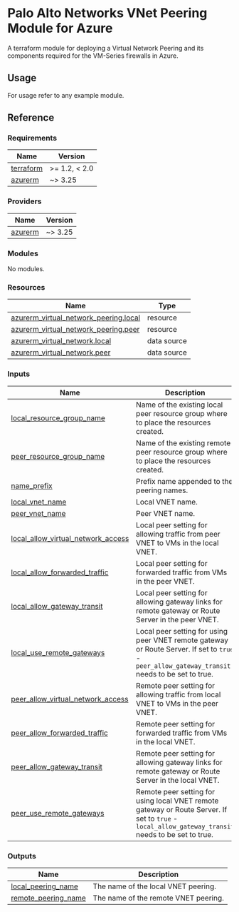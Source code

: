 # Palo Alto Networks VNet Peering Module for Azure

A terraform module for deploying a Virtual Network Peering and its components required for the VM-Series firewalls in Azure.

## Usage

For usage refer to any example module.

## Reference
<!-- BEGINNING OF PRE-COMMIT-TERRAFORM DOCS HOOK -->
### Requirements

| Name | Version |
|------|---------|
| <a name="requirement_terraform"></a> [terraform](#requirement\_terraform) | >= 1.2, < 2.0 |
| <a name="requirement_azurerm"></a> [azurerm](#requirement\_azurerm) | ~> 3.25 |

### Providers

| Name | Version |
|------|---------|
| <a name="provider_azurerm"></a> [azurerm](#provider\_azurerm) | ~> 3.25 |

### Modules

No modules.

### Resources

| Name | Type |
|------|------|
| [azurerm_virtual_network_peering.local](https://registry.terraform.io/providers/hashicorp/azurerm/latest/docs/resources/virtual_network_peering) | resource |
| [azurerm_virtual_network_peering.peer](https://registry.terraform.io/providers/hashicorp/azurerm/latest/docs/resources/virtual_network_peering) | resource |
| [azurerm_virtual_network.local](https://registry.terraform.io/providers/hashicorp/azurerm/latest/docs/data-sources/virtual_network) | data source |
| [azurerm_virtual_network.peer](https://registry.terraform.io/providers/hashicorp/azurerm/latest/docs/data-sources/virtual_network) | data source |

### Inputs

| Name | Description | Type | Default | Required |
|------|-------------|------|---------|:--------:|
| <a name="input_local_resource_group_name"></a> [local\_resource\_group\_name](#input\_local\_resource\_group\_name) | Name of the existing local peer resource group where to place the resources created. | `string` | n/a | yes |
| <a name="input_peer_resource_group_name"></a> [peer\_resource\_group\_name](#input\_peer\_resource\_group\_name) | Name of the existing remote peer resource group where to place the resources created. | `string` | n/a | yes |
| <a name="input_name_prefix"></a> [name\_prefix](#input\_name\_prefix) | Prefix name appended to the peering names. | `string` | `""` | no |
| <a name="input_local_vnet_name"></a> [local\_vnet\_name](#input\_local\_vnet\_name) | Local VNET name. | `string` | `""` | no |
| <a name="input_peer_vnet_name"></a> [peer\_vnet\_name](#input\_peer\_vnet\_name) | Peer VNET name. | `string` | `""` | no |
| <a name="input_local_allow_virtual_network_access"></a> [local\_allow\_virtual\_network\_access](#input\_local\_allow\_virtual\_network\_access) | Local peer setting for allowing traffic from peer VNET to VMs in the local VNET. | `bool` | `true` | no |
| <a name="input_local_allow_forwarded_traffic"></a> [local\_allow\_forwarded\_traffic](#input\_local\_allow\_forwarded\_traffic) | Local peer setting for forwarded traffic from VMs in the peer VNET. | `bool` | `true` | no |
| <a name="input_local_allow_gateway_transit"></a> [local\_allow\_gateway\_transit](#input\_local\_allow\_gateway\_transit) | Local peer setting for allowing gateway links for remote gateway or Route Server in the peer VNET. | `bool` | `false` | no |
| <a name="input_local_use_remote_gateways"></a> [local\_use\_remote\_gateways](#input\_local\_use\_remote\_gateways) | Local peer setting for using peer VNET remote gateway or Route Server. If set to `true` - `peer_allow_gateway_transit` needs to be set to true. | `bool` | `false` | no |
| <a name="input_peer_allow_virtual_network_access"></a> [peer\_allow\_virtual\_network\_access](#input\_peer\_allow\_virtual\_network\_access) | Remote peer setting for allowing traffic from local VNET to VMs in the peer VNET. | `bool` | `true` | no |
| <a name="input_peer_allow_forwarded_traffic"></a> [peer\_allow\_forwarded\_traffic](#input\_peer\_allow\_forwarded\_traffic) | Remote peer setting for forwarded traffic from VMs in the local VNET. | `bool` | `true` | no |
| <a name="input_peer_allow_gateway_transit"></a> [peer\_allow\_gateway\_transit](#input\_peer\_allow\_gateway\_transit) | Remote peer setting for allowing gateway links for remote gateway or Route Server in the local VNET. | `bool` | `false` | no |
| <a name="input_peer_use_remote_gateways"></a> [peer\_use\_remote\_gateways](#input\_peer\_use\_remote\_gateways) | Remote peer setting for using local VNET remote gateway or Route Server. If set to `true` - `local_allow_gateway_transit` needs to be set to true. | `bool` | `false` | no |

### Outputs

| Name | Description |
|------|-------------|
| <a name="output_local_peering_name"></a> [local\_peering\_name](#output\_local\_peering\_name) | The name of the local VNET peering. |
| <a name="output_remote_peering_name"></a> [remote\_peering\_name](#output\_remote\_peering\_name) | The name of the remote VNET peering. |
<!-- END OF PRE-COMMIT-TERRAFORM DOCS HOOK -->